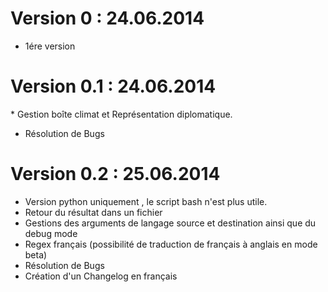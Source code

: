 Version 0 : 24.06.2014
==================
 * 1ére version 
 
Version 0.1 : 24.06.2014
==================
 * Gestion boîte climat et Représentation diplomatique.
 * Résolution de Bugs

Version 0.2 : 25.06.2014
==================

 * Version python uniquement , le script bash n'est plus utile.
 * Retour du résultat dans un fichier 
 * Gestions des arguments de langage source et destination ainsi que du debug mode
 * Regex français (possibilité de traduction de français à anglais en mode beta)
 * Résolution de Bugs
 * Création d'un Changelog en français
